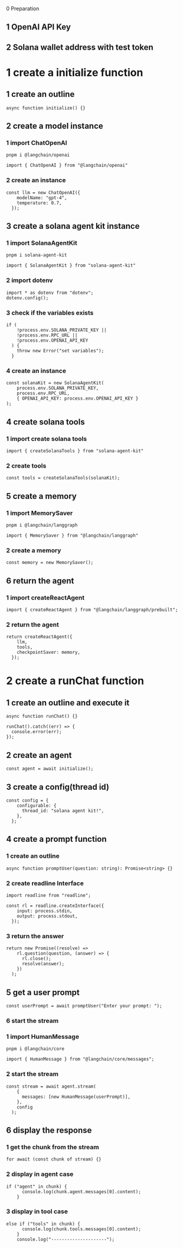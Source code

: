 0 Preparation

## 1 OpenAI API Key

## 2 Solana wallet address with test token

# 1 create a initialize function

## 1 create an outline

`async function initialize() {}`

## 2 create a model instance

### 1 import ChatOpenAI

`pnpm i @langchain/openai`

`import { ChatOpenAI } from "@langchain/openai"`

### 2 create an instance

```
const llm = new ChatOpenAI({
    modelName: "gpt-4",
    temperature: 0.7,
  });
```

## 3 create a solana agent kit instance

### 1 import SolanaAgentKit

`pnpm i solana-agent-kit`

`import { SolanaAgentKit } from "solana-agent-kit"`

### 2 import dotenv

```
import * as dotenv from "dotenv";
dotenv.config();
```

### 3 check if the variables exists

```
if (
    !process.env.SOLANA_PRIVATE_KEY ||
    !process.env.RPC_URL ||
    !process.env.OPENAI_API_KEY
  ) {
    throw new Error("set variables");
  }
```

### 4 create an instance

```
const solanaKit = new SolanaAgentKit(
    process.env.SOLANA_PRIVATE_KEY,
    process.env.RPC_URL,
    { OPENAI_API_KEY: process.env.OPENAI_API_KEY }
);
```

## 4 create solana tools

### 1 import create solana tools

`import { createSolanaTools } from "solana-agent-kit"`

### 2 create tools

`const tools = createSolanaTools(solanaKit);`

## 5 create a memory

### 1 import MemorySaver

`pnpm i @langchain/langgraph`

`import { MemorySaver } from "@langchain/langgraph"`

### 2 create a memory

`const memory = new MemorySaver();`

## 6 return the agent

### 1 import createReactAgent

`import { createReactAgent } from "@langchain/langgraph/prebuilt";`

### 2 return the agent

```
return createReactAgent({
    llm,
    tools,
    checkpointSaver: memory,
  });
```

# 2 create a runChat function

## 1 create an outline and execute it

`async function runChat() {}`

```
runChat().catch((err) => {
  console.error(err);
});
```

## 2 create an agent

`const agent = await initialize();`

## 3 create a config(thread id)

```
const config = {
    configurable: {
      thread_id: "solana agent kit!",
    },
  };
```

## 4 create a prompt function

### 1 create an outline

`async function promptUser(question: string): Promise<string> {}`

### 2 create readline Interface

`import readline from "readline";`

```
const rl = readline.createInterface({
    input: process.stdin,
    output: process.stdout,
  });
```

### 3 return the answer

```
return new Promise((resolve) =>
    rl.question(question, (answer) => {
      rl.close();
      resolve(answer);
    })
  );
```

## 5 get a user prompt

`const userPrompt = await promptUser("Enter your prompt: ");`

### 6 start the stream

### 1 import HumanMessage

`pnpm i @langchain/core`

`import { HumanMessage } from "@langchain/core/messages";`

### 2 start the stream

```
const stream = await agent.stream(
    {
      messages: [new HumanMessage(userPrompt)],
    },
    config
  );
```

## 6 display the response

### 1 get the chunk from the stream

`for await (const chunk of stream) {}`

### 2 display in agent case

```
if ("agent" in chunk) {
      console.log(chunk.agent.messages[0].content);
    }
```

### 3 display in tool case

```
else if ("tools" in chunk) {
      console.log(chunk.tools.messages[0].content);
    }
    console.log("---------------------");
```
